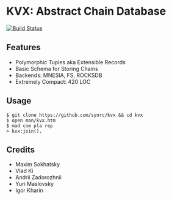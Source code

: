 KVX: Abstract Chain Database
============================
[![Build Status](https://travis-ci.org/synrc/kvx.svg?branch=master)](https://travis-ci.org/synrc/kvx)

Features
--------

* Polymorphic Tuples aka Extensible Records
* Basic Schema for Storing Chains
* Backends: MNESIA, FS, ROCKSDB
* Extremely Compact: 420 LOC

Usage
-----

```
$ git clone https://github.com/synrc/kvx && cd kvx
$ open man/kvx.htm
$ mad com pla rep
> kvx:join().
```

Credits
-------

* Maxim Sokhatsky
* Vlad Ki
* Andrii Zadorozhnii
* Yuri Maslovsky
* Igor Kharin
